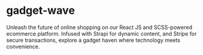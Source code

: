 # gadget-wave
Unleash the future of online shopping on our React JS and SCSS-powered ecommerce platform. Infused with Strapi for dynamic content, and Stripe for secure transactions, explore a gadget haven where technology meets convenience.
